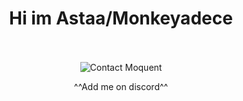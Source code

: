 <h1 align="center">Hi im Astaa/Monkeyadece</h1>
<p align="center">
  <a href="https://discord.gg/steel">
</a>
<br />
  <br />
  <img align="center" alt="Contact Moquent" src="https://discord.c99.nl/widget/theme-3/376883512671993857.png" />
  <p align="center">
  ^^Add me on discord^^
